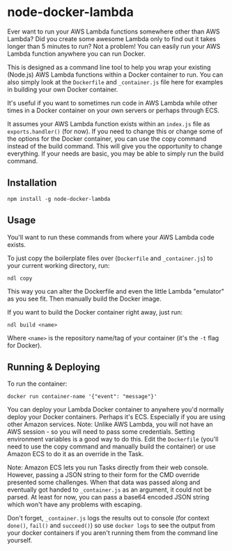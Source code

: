 # node-docker-lambda

Ever want to run your AWS Lambda functions somewhere other than AWS Lambda? Did you create some awesome Lambda only to find out it takes
longer than 5 minutes to run? Not a problem! You can easily run your AWS Lambda function anywhere you can run Docker.

This is designed as a command line tool to help you wrap your existing (Node.js) AWS Lambda functions within a Docker container to run. 
You can also simply look at the `Dockerfile` and `_container.js` file here for examples in building your own Docker container.

It's useful if you want to sometimes run code in AWS Lambda while other times in a Docker container on your own servers or perhaps through ECS. 

It assumes your AWS Lambda function exists within an `index.js` file as `exports.handler()` (for now). If you need to change this or change 
some of the options for the Docker container, you can use the copy command instead of the build command. This will give you the opportunity
to change everything. If your needs are basic, you may be able to simply run the build command.

## Installation

`npm install -g node-docker-lambda`

## Usage

You'll want to run these commands from where your AWS Lambda code exists.

To just copy the boilerplate files over (`Dockerfile` and `_container.js`) to your current working directory, run:

`ndl copy`

This way you can alter the Dockerfile and even the little Lambda "emulator" as you see fit. Then manually build the Docker image.

If you want to build the Docker container right away, just run:

`ndl build <name>`

Where `<name>` is the repository name/tag of your container (it's the `-t` flag for Docker).

## Running & Deploying

To run the container:

`docker run container-name '{"event": "message"}'`

You can deploy your Lambda Docker container to anywhere you'd normally deploy your Docker containers. Perhaps it's ECS. Especially
if you are using other Amazon services. Note: Unlike AWS Lambda, you will not have an AWS session - so you will need to pass some
credentials. Setting environment variables is a good way to do this. Edit the `Dockerfile` (you'll need to use the copy command
and manually build the container) or use Amazon ECS to do it as an override in the Task.

Note: Amazon ECS lets you run Tasks directly from their web console. However, passing a JSON string to their form for the CMD
override presented some challenges. When that data was passed along and eventually got handed to `_container.js` as an argument,
it could not be parsed. At least for now, you can pass a base64 encoded JSON string which won't have any problems with escaping.

Don't forget, `_container.js` logs the results out to console (for context `done()`, `fail()` and `succeed()`) so use `docker logs`
to see the output from your docker containers if you aren't running them from the command line yourself.